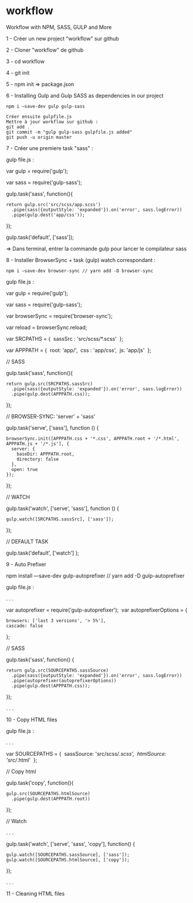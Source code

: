 # workflow
Workflow with NPM, SASS, GULP and More

1 - Créer un new project "workflow" sur github

2 - Cloner "workflow" de github

3 - cd workflow

4 - git init

5 - npm init => package.json


6 - Installing Gulp and Gulp SASS as dependencies in our project

    npm i —save-dev gulp gulp-sass

    Créer ensuite gulpfile.js
    Mettre à jour workflow sur github :
    git add .
    git commit -m "gulp gulp-sass gulpfile.js added"
    git push -u origin master

7 - Créer une premiere task "sass" :


gulp file.js :

var gulp = require('gulp'); 

var sass = require('gulp-sass'); 

gulp.task('sass', function(){ 

    return gulp.src('src/scss/app.scss') 
      .pipe(sass({outputStyle: 'expanded'}).on('error', sass.logError)) 
      .pipe(gulp.dest('app/css')); 

});   

gulp.task('default', ['sass']);


=> Dans terminal, entrer la commande gulp pour lancer le compilateur sass


8 - Installer BrowserSync + task (gulp) watch correspondant :

    npm i —save-dev browser-sync // yarn add -D browser-sync


gulp file.js :

var gulp = require('gulp'); 

var sass = require('gulp-sass');  

var browserSync = require('browser-sync'); 

var reload = browserSync.reload;  

var SRCPATHS = { 
  sassSrc : 'src/scss/*.scss' 
};  

var APPPATH = { 
  root: 'app/', 
  css : 'app/css', 
  js: 'app/js' 
};  

// SASS 

gulp.task('sass', function(){ 

    return gulp.src(SRCPATHS.sassSrc) 
      .pipe(sass({outputStyle: 'expanded'}).on('error', sass.logError)) 
      .pipe(gulp.dest(APPPATH.css)); 

});  

// BROWSER-SYNC: 'server' + 'sass' 

gulp.task('serve', ['sass'], function () { 

    browserSync.init([APPPATH.css + '*.css', APPPATH.root + '/*.html', APPPATH.js + '/*.js'], { 
      server: { 
        baseDir: APPPATH.root, 
        directory: false 
      }, 
      open: true 
    }); 

});  

// WATCH 

gulp.task('watch', ['serve', 'sass'], function () { 

    gulp.watch([SRCPATHS.sassSrc], ['sass']);  

});  

// DEFAULT TASK 

gulp.task('default', ['watch'] );



9 - Auto Prefixer

  npm install —save-dev gulp-autoprefixer // yarn add -D gulp-autoprefixer

  gulp file.js :

  . . .

  var autoprefixer = require('gulp-autoprefixer');   var autoprefixerOptions = { 

    browsers: ['last 3 versions', '> 5%'], 
    cascade: false 

  };

  // SASS 

  gulp.task('sass', function() { 

    return gulp.src(SOURCEPATHS.sassSource)
      .pipe(sass({outputStyle: 'expanded'}).on('error', sass.logError)) 
      .pipe(autoprefixer(autoprefixerOptions))
      .pipe(gulp.dest(APPPATH.css)); 

  });

  . . . 


10 - Copy HTML files

gulp file.js :

  . . .

  var SOURCEPATHS = { 
    sassSource: 'src/scss/*.scss', 
    htmlSource: 'src/*.html' 
  };

  // Copy html 

  gulp.task('copy', function(){ 

    gulp.src(SOURCEPATHS.htmlSource) 
      .pipe(gulp.dest(APPPATH.root))

  });

  // Watch 

  . . .

  gulp.task('watch', ['serve', 'sass', 'copy'], function() { 

    gulp.watch([SOURCEPATHS.sassSource], ['sass']); 
    gulp.watch([SOURCEPATHS.htmlSource], ['copy']); 

  });

  . . .



11 - Cleaning HTML files



